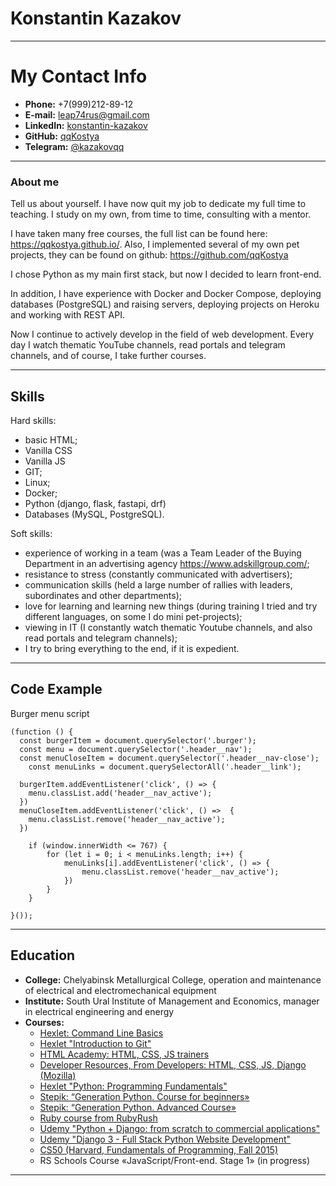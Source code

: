 # Konstantin Kazakov
---
# My Contact Info

* **Phone:** +7(999)212-89-12
* **E-mail:** [leap74rus@gmail.com](leap74rus@gmail.com)
* **LinkedIn:** [konstantin-kazakov](https://www.linkedin.com/in/konstantin-kazakov-277b3b231/)
* **GitHub:** [qqKostya](https://github.com/qqKostya)
* **Telegram:** [@kazakovqq](https://t.me/kazakovqq)
---
### About me 
Tell us about yourself. I have now quit my job to dedicate my full time to teaching. I study on my own, from time to time, consulting with a mentor.

I have taken many free courses, the full list can be found here: https://qqkostya.github.io/. Also, I implemented several of my own pet projects, they can be found on github: https://github.com/qqKostya

I chose Python as my main first stack, but now I decided to learn front-end.

In addition, I have experience with Docker and Docker Compose, deploying databases (PostgreSQL) and raising servers, deploying projects on Heroku and working with REST API.

Now I continue to actively develop in the field of web development. Every day I watch thematic YouTube channels, read portals and telegram channels, and of course, I take further courses.

---

## Skills
Hard skills:
- basic HTML;
- Vanilla CSS
- Vanilla JS
- GIT;
- Linux;
- Docker;
- Python (django, flask, fastapi, drf)
- Databases (MySQL, PostgreSQL).

Soft skills:
- experience of working in a team (was a Team Leader of the Buying Department in an advertising agency https://www.adskillgroup.com/;
- resistance to stress (constantly communicated with advertisers);
- communication skills (held a large number of rallies with leaders, subordinates and other departments);
- love for learning and learning new things (during training I tried and try different languages, on some I do mini pet-projects);
- viewing in IT (I constantly watch thematic Youtube channels, and also read portals and telegram channels);
- I try to bring everything to the end, if it is expedient.

---

## Code Example 
Burger menu script
```
(function () {
  const burgerItem = document.querySelector('.burger');
  const menu = document.querySelector('.header__nav');
  const menuCloseItem = document.querySelector('.header__nav-close');
	const menuLinks = document.querySelectorAll('.header__link');

  burgerItem.addEventListener('click', () => {
    menu.classList.add('header__nav_active');
  })
  menuCloseItem.addEventListener('click', () =>  {
    menu.classList.remove('header__nav_active');
  })

	if (window.innerWidth <= 767) {
		for (let i = 0; i < menuLinks.length; i++) {
			menuLinks[i].addEventListener('click', () => {
				menu.classList.remove('header__nav_active');
			})
		}
	}
  
}());
```

---

## Education 
- __College:__ Chelyabinsk Metallurgical College, operation and maintenance of electrical and electromechanical equipment
- __Institute:__ South Ural Institute of Management and Economics, manager in electrical engineering and energy
- __Courses:__
  - [Hexlet: Command Line Basics](https://ru.hexlet.io/u/qqkostya/courses)
  - [Hexlet "Introduction to Git"](https://ru.hexlet.io/u/qqkostya/courses)
  - [HTML Academy: HTML, CSS, JS trainers](https://htmlacademy.ru/profile/id2052549)
  - [Developer Resources, From Developers: HTML, CSS, JS, Django (Mozilla)](https://developer.mozilla.org/ru/docs/Learn)
  - [Hexlet "Python: Programming Fundamentals"](https://ru.hexlet.io/u/qqkostya/courses)
  - [Stepik: “Generation Python. Course for beginners»](https://stepik.org/cert/1533262)
  - [Stepik: “Generation Python. Advanced Course»](https://stepik.org/cert/1558650)
  - [Ruby course from RubyRush](https://rubyrush.ru/steps)
  - [Udemy "Python + Django: from scratch to commercial applications"](https://www.udemy.com/course/python-django-app/)
  - [Udemy "Django 3 - Full Stack Python Website Development"](https://www.udemy.com/course/django-3-full-stack-python/)
  - [CS50 (Harvard, Fundamentals of Programming, Fall 2015)](https://www.youtube.com/watch?v=fH92Dq7jO90&list=PLawfWYMUziZqyUL5QDLVbe3j5BKWj42E5&index=7&ab_channel=JavaRush)
  - RS Schools Course «JavaScript/Front-end. Stage 1» (in progress)

---